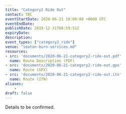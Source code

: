 ```yaml
---
title: "Category2 Ride Out"
contact: TBC
eventStartDate: 2020-06-21 10:00:00 +0000 UTC
eventEndDate:
publishDate: 2019-12-31T08:59:51Z
expiryDate:
description:
event_types: ["category2_ride"] 
venue: "seaton-burn-services.md"
resources:
- src: 'documents/2020-06-21-category2-ride-out.pdf'
  name: Route Description (PDF)
- src: 'documents/2020-06-21-category2-ride-out.gpx'
  name: Route (GPX)
- src: 'documents/2020-06-21-category2-ride-out.itn'
  name: Route (ITN)
aliases:
    - 
draft: false
---
```


Details to be confirmed.
